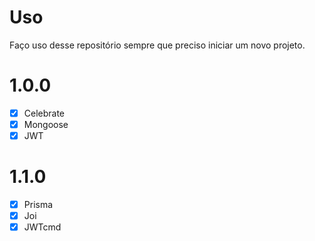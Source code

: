 # Uso

Faço uso desse repositório sempre que preciso iniciar um novo projeto.



# 1.0.0

- [x] Celebrate
- [x] Mongoose
- [x] JWT

# 1.1.0
- [x] Prisma
- [x] Joi
- [x] JWTcmd
